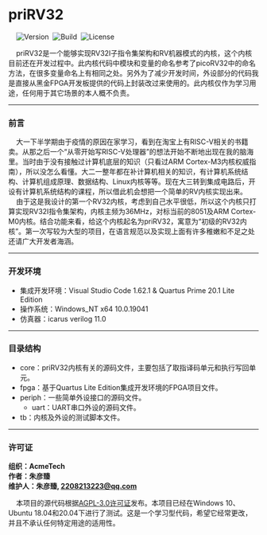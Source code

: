 # priRV32

&nbsp;&nbsp;&nbsp;&nbsp;![Version](https://img.shields.io/badge/Version-1.0.1-brightgreen.svg)&nbsp;&nbsp;![Build](https://img.shields.io/badge/Build-Passed-success.svg)&nbsp;&nbsp;![License](https://img.shields.io/badge/License-AGPL-blue.svg)

&nbsp;&nbsp;&nbsp;&nbsp;priRV32是一个能够实现RV32I子指令集架构和RV机器模式的内核，这个内核目前还在开发过程中。此内核代码中模块和变量的命名参考了picoRV32中的命名方法，在很多变量命名上有相同之处。另外为了减少开发时间，外设部分的代码我是直接从黑金FPGA开发板提供的代码上封装改过来使用的。此内核仅作为学习用途，任何用于其它场景的本人概不负责。

***

### 前言

&nbsp;&nbsp;&nbsp;&nbsp;大一下半学期由于疫情的原因在家学习，看到在淘宝上有RISC-V相关的书籍卖。从那之后一个“从零开始写RISC-V处理器”的想法开始不断地出现在我的脑海里。当时由于没有接触过计算机底层的知识（只看过ARM Cortex-M3内核权威指南），所以没怎么看懂。大二一整年都在补计算机相关的知识，有计算机系统结构、计算机组成原理、数据结构、Linux内核等等。现在大三转到集成电路后，开设有计算机系统结构的课程，所以借此机会想把一个简单的RV内核实现出来。<br>
&nbsp;&nbsp;&nbsp;&nbsp;由于这是我设计的第一个RV32内核，考虑到自己水平很低，所以这个内核只打算实现RV32I指令集架构，内核主频为36MHz，对标当前的8051及ARM Cortex-M0内核。结合功能来看，给这个内核起名为priRV32，寓意为“初级的RV32内核”。第一次写较为大型的项目，在语言规范以及实现上面有许多稚嫩和不足之处还请广大开发者海涵。

***

### 开发环境

+ 集成开发环境：Visual Studio Code 1.62.1 &  Quartus Prime 20.1 Lite Edition
+ 操作系统：Windows_NT x64 10.0.19041
+ 仿真器：icarus verilog 11.0

***

### 目录结构

+ core：priRV32内核有关的源码文件，主要包括了取指译码单元和执行写回单元。
+ fpga：基于Quartus Lite Edition集成开发环境的FPGA项目文件。
+ periph：一些简单外设接口的源码文件。
  + uart：UART串口外设的源码文件。
+ tb：内核及外设的测试脚本文件。

***

### 许可证

**组织：AcmeTech <br>
作者：朱彦臻<br>
维护人：朱彦臻, 2208213223@qq.com**

&nbsp;&nbsp;&nbsp;&nbsp;本项目的源代码根据[AGPL-3.0许可证](https://github.com/ZhuYanzhen1/priRV32/blob/main/LICENSE)发布。本项目已经在Windows 10、Ubuntu 18.04和20.04下进行了测试。这是一个学习型代码，希望它经常更改，并且不承认任何特定用途的适用性。